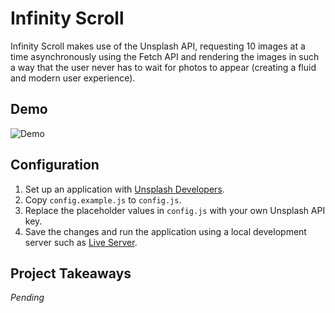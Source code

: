 # Infinity Scroll
Infinity Scroll makes use of the Unsplash API, requesting 10 images at a time asynchronously using the Fetch API and rendering the images in such a way that the user never has to wait for photos to appear (creating a fluid and modern user experience).

## Demo
![Demo](docs/demo.gif)

## Configuration

1. Set up an application with [Unsplash Developers](https://unsplash.com/developers).
2. Copy `config.example.js` to `config.js`.
3. Replace the placeholder values in `config.js` with your own Unsplash API key.
4. Save the changes and run the application using a local development server such as [Live Server](https://marketplace.visualstudio.com/items?itemName=ritwickdey.LiveServer).

## Project Takeaways
*Pending*